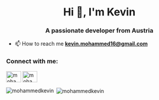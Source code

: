 <h1 align="center">Hi 👋, I'm Kevin</h1>
<h3 align="center">A passionate developer from Austria</h3>

- 📫 How to reach me **kevin.mohammed16@gmail.com**

<h3 align="left">Connect with me:</h3>
<p align="left">
<a href="https://twitter.com/mohammedkevin" target="blank"><img align="center" src="https://cdn.jsdelivr.net/npm/simple-icons@3.0.1/icons/twitter.svg" alt="mohammedkevin" height="30" width="40" /></a>
<a href="https://instagram.com/mohammedkevinprof" target="blank"><img align="center" src="https://cdn.jsdelivr.net/npm/simple-icons@3.0.1/icons/instagram.svg" alt="mohammedkevinprof" height="30" width="40" /></a>
</p>


<p><img align="left" src="https://github-readme-stats.vercel.app/api/top-langs?username=mohammedkevin&show_icons=true&locale=en&layout=compact" alt="mohammedkevin" /></p>

<p>&nbsp;<img align="center" src="https://github-readme-stats.vercel.app/api?username=mohammedkevin&show_icons=true&locale=en" alt="mohammedkevin" /></p>
